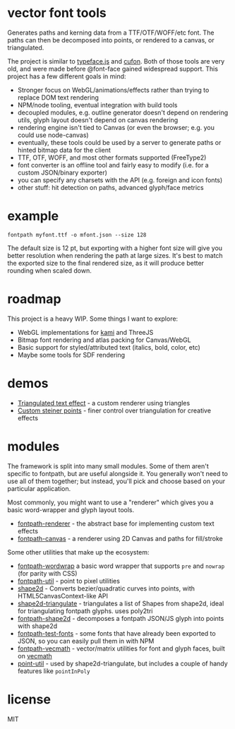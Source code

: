 # vector font tools

Generates paths and kerning data from a TTF/OTF/WOFF/etc font. The paths can then be decomposed into points, or rendered to a canvas, or triangulated.

The project is similar to [typeface.js](http://typeface.neocracy.org/) and [cufon](http://cufon.shoqolate.com/generate/). Both of those tools are very old, and were made before @font-face gained widespread support. This project has a few different goals in mind:

- Stronger focus on WebGL/animations/effects rather than trying to replace DOM text rendering
- NPM/node tooling, eventual integration with build tools
- decoupled modules, e.g. outline generator doesn't depend on rendering utils, glyph layout doesn't depend on canvas rendering
- rendering engine isn't tied to Canvas (or even the browser; e.g. you could use node-canvas)
- eventually, these tools could be used by a server to generate paths or hinted bitmap data for the client
- TTF, OTF, WOFF, and most other formats supported (FreeType2)
- font converter is an offline tool and fairly easy to modify (i.e. for a custom JSON/binary exporter)
- you can specify any charsets with the API (e.g. foreign and icon fonts)
- other stuff: hit detection on paths, advanced glyph/face metrics

# example

```fontpath myfont.ttf -o mfont.json --size 128```

The default size is 12 pt, but exporting with a higher font size will give you better resolution when rendering the path at large sizes. It's best to match the exported size to the final rendered size, as it will produce better rounding when scaled down.

# roadmap

This project is a heavy WIP. Some things I want to explore:

- WebGL implementations for [kami](https://github.com/mattdesl/kami) and ThreeJS
- Bitmap font rendering and atlas packing for Canvas/WebGL
- Basic support for styled/attributed text (italics, bold, color, etc)
- Maybe some tools for SDF rendering

# demos

- [Triangulated text effect](http://mattdesl.github.io/fontpath-renderer/demo/tris.html) - a custom renderer using triangles 
- [Custom steiner points](http://mattdesl.github.io/shape2d-triangulate/demo/glyph.html) - finer control over triangulation for creative effects

# modules

The framework is split into many small modules. Some of them aren't specific to fontpath, but are useful alongside it. You generally won't need to use all of them together; but instead, you'll pick and choose based on your particular application.

Most commonly, you might want to use a "renderer" which gives you a basic word-wrapper and glyph layout tools. 

- [fontpath-renderer](https://github.com/mattdesl/fontpath-renderer) - the abstract base for implementing custom text effects
- [fontpath-canvas](https://github.com/mattdesl/fontpath-canvas) - a renderer using 2D Canvas and paths for fill/stroke

Some other utilities that make up the ecosystem:

- [fontpath-wordwrap](https://github.com/mattdesl/fontpath-wordwrap) a basic word wrapper that supports `pre` and `nowrap` (for parity with CSS)
- [fontpath-util](https://github.com/mattdesl/fontpath-util) - point to pixel utilities
- [shape2d](https://github.com/mattdesl/shape2d) - Converts bezier/quadratic curves into points, with HTML5CanvasContext-like API
- [shape2d-triangulate](https://github.com/mattdesl/shape2d-triangulate) - triangulates a list of Shapes from shape2d, ideal for triangulating fontpath glyphs. uses poly2tri
- [fontpath-shape2d](https://github.com/mattdesl/fontpath-shape2d) - decomposes a fontpath JSON/JS glyph into points with shape2d
- [fontpath-test-fonts](https://github.com/mattdesl/fontpath-test-fonts) - some fonts that have already been exported to JSON, so you can easily pull them in with NPM
- [fontpath-vecmath](https://github.com/mattdesl/fontpath-vecmath) - vector/matrix utilities for font and glyph faces, built on [vecmath](https://github.com/mattdesl/vecmath)
- [point-util](https://github.com/mattdesl/point-util) - used by shape2d-triangulate, but includes a couple of handy features like `pointInPoly`


# license

MIT
